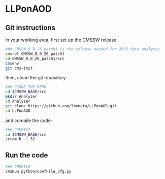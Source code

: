 # LLPonAOD

## Git instructions
In your working area, first set up the CMSSW release:
```bash
### CMSSW_8_0_26_patch1 is the release needed for 2016 data analyses
cmsrel CMSSW_8_0_26_patch1
cd CMSSW_8_0_26_patch1/src
cmsenv
git cms-init
```

then, clone the git repository:
```bash
### CLONE THE REPO
cd $CMSSW_BASE/src
mkdir Analyzer
cd Analyzer
git clone https://github.com/lbenato/LLPonAOD.git
cd LLPonAOD
```

and compile the code:
```bash
### COMPILE
cd $CMSSW_BASE/src
scram b -j 32
```

## Run the code
```bash
### COMPILE
cmsRun python/ConfFile_cfg.py
```